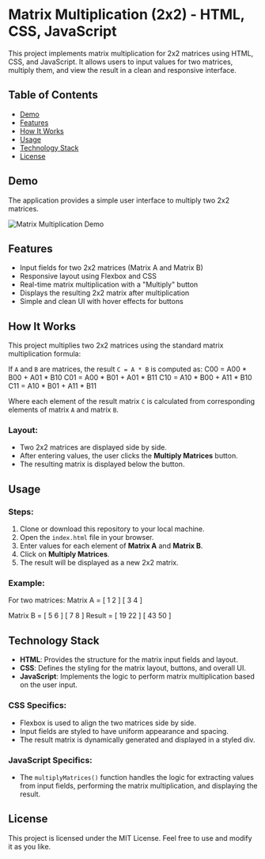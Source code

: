 # Matrix Multiplication (2x2) - HTML, CSS, JavaScript

This project implements matrix multiplication for 2x2 matrices using HTML, CSS, and JavaScript. It allows users to input values for two matrices, multiply them, and view the result in a clean and responsive interface.

## Table of Contents

- [Demo](#demo)
- [Features](#features)
- [How It Works](#how-it-works)
- [Usage](#usage)
- [Technology Stack](#technology-stack)
- [License](#license)

## Demo

The application provides a simple user interface to multiply two 2x2 matrices.

![Matrix Multiplication Demo](#)

## Features

- Input fields for two 2x2 matrices (Matrix A and Matrix B)
- Responsive layout using Flexbox and CSS
- Real-time matrix multiplication with a "Multiply" button
- Displays the resulting 2x2 matrix after multiplication
- Simple and clean UI with hover effects for buttons

## How It Works

This project multiplies two 2x2 matrices using the standard matrix multiplication formula:

If `A` and `B` are matrices, the result `C = A * B` is computed as:
C00 = A00 * B00 + A01 * B10 C01 = A00 * B01 + A01 * B11 C10 = A10 * B00 + A11 * B10 C11 = A10 * B01 + A11 * B11

Where each element of the result matrix `C` is calculated from corresponding elements of matrix `A` and matrix `B`.

### Layout:

- Two 2x2 matrices are displayed side by side.
- After entering values, the user clicks the **Multiply Matrices** button.
- The resulting matrix is displayed below the button.

## Usage

### Steps:

1. Clone or download this repository to your local machine.
2. Open the `index.html` file in your browser.
3. Enter values for each element of **Matrix A** and **Matrix B**.
4. Click on **Multiply Matrices**.
5. The result will be displayed as a new 2x2 matrix.

### Example:

For two matrices:
Matrix A = [ 1 2 ] [ 3 4 ]

Matrix B = [ 5 6 ] [ 7 8 ]
Result = [ 19 22 ] [ 43 50 ]



## Technology Stack

- **HTML**: Provides the structure for the matrix input fields and layout.
- **CSS**: Defines the styling for the matrix layout, buttons, and overall UI.
- **JavaScript**: Implements the logic to perform matrix multiplication based on the user input.

### CSS Specifics:
- Flexbox is used to align the two matrices side by side.
- Input fields are styled to have uniform appearance and spacing.
- The result matrix is dynamically generated and displayed in a styled div.

### JavaScript Specifics:
- The `multiplyMatrices()` function handles the logic for extracting values from input fields, performing the matrix multiplication, and displaying the result.

## License

This project is licensed under the MIT License. Feel free to use and modify it as you like.
